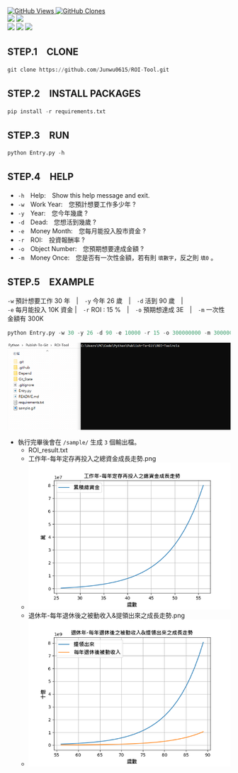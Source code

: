 <a href='https://github.com/Junwu0615/ROI-Tool'><img alt='GitHub Views' src='https://views.whatilearened.today/views/github/Junwu0615/ROI-Tool.svg'> 
<a href='https://github.com/Junwu0615/ROI-Tool'><img alt='GitHub Clones' src='https://img.shields.io/badge/dynamic/json?color=success&label=Clone&query=count_total&url=https://gist.githubusercontent.com/Junwu0615/6c605b43f1b9dcb93f9c7b6c1a5103ab/raw/ROI-Tool_clone.json&logo=github'> </br>
[![](https://img.shields.io/badge/Project-ROI-blue.svg?style=plastic)](https://github.com/Junwu0615/ROI-Tool) 
[![](https://img.shields.io/badge/Language-Python_3.12.0-blue.svg?style=plastic)](https://www.python.org/) </br>
[![](https://img.shields.io/badge/Package-Pandas_2.1.4-green.svg?style=plastic)](https://pypi.org/project/pandas/) 
[![](https://img.shields.io/badge/Package-Matplotlib_3.8.2-green.svg?style=plastic)](https://pypi.org/project/matplotlib/) 
[![](https://img.shields.io/badge/Package-ArgumentParser_1.2.1-green.svg?style=plastic)](https://pypi.org/project/argumentparser/) 

## STEP.1　CLONE
```py
git clone https://github.com/Junwu0615/ROI-Tool.git
```

## STEP.2　INSTALL PACKAGES
```py
pip install -r requirements.txt
```

## STEP.3　RUN 
```py
python Entry.py -h
```

## STEP.4　HELP
- `-h`　Help:　Show this help message and exit.
- `-w`　Work Year:　您預計想要工作多少年 ?
- `-y`　Year:　您今年幾歲 ?
- `-d`　Dead:　您想活到幾歲 ?
- `-e`　Money Month:　您每月能投入股市資金 ?
- `-r`　ROI:　投資報酬率 ?
- `-o`　Object Number:　您預期想要達成金額 ?
- `-m`　Money Once:　您是否有一次性金額，若有則 `填數字`，反之則 `填0` 。


## STEP.5　EXAMPLE
`-w` 預計想要工作 30 年　|　`-y` 今年 26 歲　|　`-d` 活到 90 歲　|　<br/>
`-e` 每月能投入 10K 資金 |　`-r` ROI : 15 %　|　`-o` 預期想達成 3E　|　`-m` 一次性金額有 300K
```py
python Entry.py -w 30 -y 26 -d 90 -e 10000 -r 15 -o 300000000 -m 300000
```
![範例動圖](./sample/sample.gif)
- 執行完畢後會在 `/sample/` 生成 `3` 個輸出檔。
  - ROI_result.txt
  - 工作年-每年定存再投入之總資金成長走勢.png
  - <img  height=330 width=460 src="https://github.com/Junwu0615/ROI-Tool/blob/main/sample/%E5%B7%A5%E4%BD%9C%E5%B9%B4-%E6%AF%8F%E5%B9%B4%E5%AE%9A%E5%AD%98%E5%86%8D%E6%8A%95%E5%85%A5%E4%B9%8B%E7%B8%BD%E8%B3%87%E9%87%91%E6%88%90%E9%95%B7%E8%B5%B0%E5%8B%A2.png"/>
  - 退休年-每年退休後之被動收入&提領出來之成長走勢.png
  - <img  height=330 width=460 src="https://github.com/Junwu0615/ROI-Tool/blob/main/sample/%E9%80%80%E4%BC%91%E5%B9%B4-%E6%AF%8F%E5%B9%B4%E9%80%80%E4%BC%91%E5%BE%8C%E4%B9%8B%E8%A2%AB%E5%8B%95%E6%94%B6%E5%85%A5%26%E6%8F%90%E9%A0%98%E5%87%BA%E4%BE%86%E4%B9%8B%E6%88%90%E9%95%B7%E8%B5%B0%E5%8B%A2.png"/>
